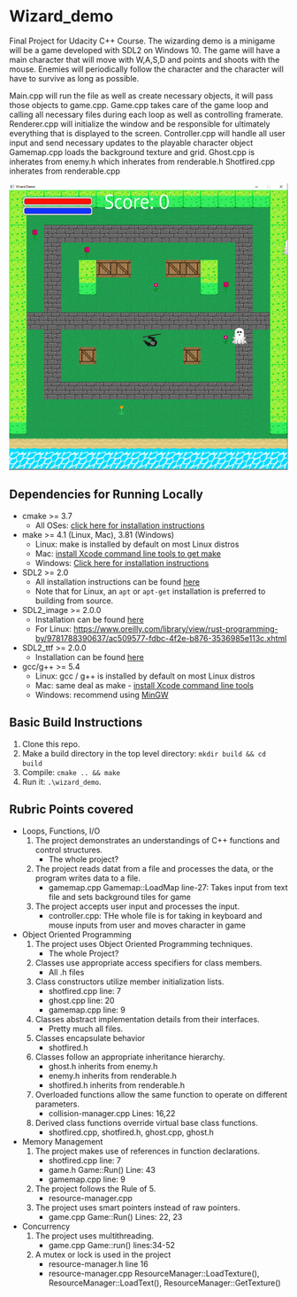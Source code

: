 # Wizard_demo
 Final Project for Udacity C++ Course. The wizarding demo is a minigame will be a game developed with SDL2 on Windows 10.
 The game will have a main character that will move with W,A,S,D and points and shoots with the mouse.
 Enemies will periodically follow the character and the character will have to survive as long as possible.

 Main.cpp will run the file as well as create necessary objects, it will pass those objects to game.cpp.
 Game.cpp takes care of the game loop and calling all necessary files during each loop as well as controlling framerate.
 Renderer.cpp will initialize the window and be responsible for ultimately everything that is displayed to the screen.
 Controller.cpp will handle all user input and send necessary updates to the playable character object
 Gamemap.cpp loads the background texture and grid.
 Ghost.cpp is inherates from enemy.h which inherates from renderable.h
 Shotfired.cpp inherates from renderable.cpp

![test](/Images/preview.PNG)

## Dependencies for Running Locally
* cmake >= 3.7
  * All OSes: [click here for installation instructions](https://cmake.org/install/)
* make >= 4.1 (Linux, Mac), 3.81 (Windows)
  * Linux: make is installed by default on most Linux distros
  * Mac: [install Xcode command line tools to get make](https://developer.apple.com/xcode/features/)
  * Windows: [Click here for installation instructions](http://gnuwin32.sourceforge.net/packages/make.htm)
* SDL2 >= 2.0
  * All installation instructions can be found [here](https://wiki.libsdl.org/Installation)
  * Note that for Linux, an `apt` or `apt-get` installation is preferred to building from source.
* SDL2_image >= 2.0.0
  * Installation can be found [here](https://www.libsdl.org/projects/SDL_image/)
  * For Linux: https://www.oreilly.com/library/view/rust-programming-by/9781788390637/ac509577-fdbc-4f2e-b876-3536985e113c.xhtml
* SDL2_ttf >= 2.0.0
  * Installation can be found [here](https://www.libsdl.org/projects/SDL_ttf/)
* gcc/g++ >= 5.4
  * Linux: gcc / g++ is installed by default on most Linux distros
  * Mac: same deal as make - [install Xcode command line tools](https://developer.apple.com/xcode/features/)
  * Windows: recommend using [MinGW](http://www.mingw.org/)

## Basic Build Instructions

1. Clone this repo.
2. Make a build directory in the top level directory: `mkdir build && cd build`
3. Compile: `cmake .. && make`
4. Run it: `.\wizard_demo`.

## Rubric Points covered

* Loops, Functions, I/O
  1. The project demonstrates an understandings of C++ functions and control structures.
        - The whole project?
  2. The project reads datat from a file and processes the data, or the program writes data to a file.
        - gamemap.cpp Gamemap::LoadMap line-27: Takes input from text file and sets background tiles for game
  3. The project accepts user input and processes the input.
        - controller.cpp: THe whole file is for taking in keyboard and mouse inputs from user and moves character in game
* Object Oriented Programming
  1. The project uses Object Oriented Programming techniques.
        - The whole Project?
  2. Classes use appropriate access specifiers for class members.
        - All .h files
  3. Class constructors utilize member initialization lists.
        - shotfired.cpp line: 7
        - ghost.cpp line: 20
        - gamemap.cpp line: 9
  4. Classes abstract implementation details from their interfaces.
        - Pretty much all files.
  5. Classes encapsulate behavior
        - shotfired.h
  6. Classes follow an appropriate inheritance hierarchy.
        - ghost.h inherits from enemy.h
        - enemy.h inherits from renderable.h
        - shotfired.h inherits from renderable.h
  7. Overloaded functions allow the same function to operate on different parameters.
        - collision-manager.cpp Lines: 16,22
  8. Derived class functions override virtual base class functions.
        - shotfired.cpp, shotfired.h, ghost.cpp, ghost.h
* Memory Management
  1. The project makes use of references in function declarations.
        - shotfired.cpp line: 7
        - game.h Game::Run() Line: 43
        - gamemap.cpp line: 9
  2. The project follows the Rule of 5.
        - resource-manager.cpp
  3. The project uses smart pointers instead of raw pointers.
        - game.cpp Game::Run() Lines: 22, 23
* Concurrency
  1. The project uses multithreading.
        - game.cpp Game::run() lines:34-52
  2. A mutex or lock is used in the project
        - resource-manager.h line 16
        - resource-manager.cpp ResourceManager::LoadTexture(), ResourceManager::LoadText(), ResourceManager::GetTexture()
